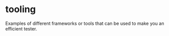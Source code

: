 # tooling
Examples of different frameworks or tools that can be used to make you an efficient tester.
